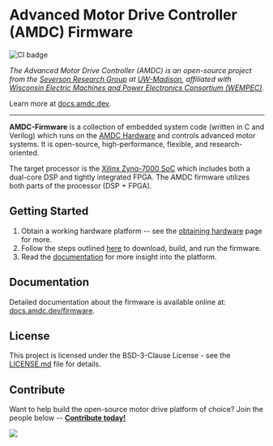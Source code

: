 # Advanced Motor Drive Controller (AMDC) Firmware

![CI badge](https://github.com/Severson-Group/AMDC-Firmware/actions/workflows/check-format.yml/badge.svg)

*The Advanced Motor Drive Controller (AMDC) is an open-source project from the [Severson Research Group](https://severson.wempec.wisc.edu/) at [UW-Madison](http://www.engr.wisc.edu/department/electrical-computer-engineering/), affiliated with [Wisconsin Electric Machines and Power Electronics Consortium (WEMPEC)](https://wempec.wisc.edu/).*

Learn more at [docs.amdc.dev](https://docs.amdc.dev/).

---

**AMDC-Firmware** is a collection of embedded system code (written in C and Verilog) which runs on the [AMDC Hardware](https://github.com/Severson-Group/AMDC-Hardware) and controls advanced motor systems. It is open-source, high-performance, flexible, and research-oriented.

The target processor is the [Xilinx Zynq-7000 SoC](https://www.xilinx.com/products/silicon-devices/soc/zynq-7000.html) which includes both a dual-core DSP and tightly integrated FPGA. The AMDC firmware utilizes both parts of the processor (DSP + FPGA).

## Getting Started

1. Obtain a working hardware platform -- see the [obtaining hardware](https://docs.amdc.dev/hardware/obtaining-hardware.html) page for more.
2. Follow the steps outlined [here](https://docs.amdc.dev/firmware/xilinx-tools/building-and-running-firmware.html) to download, build, and run the firmware.
3. Read the [documentation](https://docs.amdc.dev/) for more insight into the platform.

## Documentation

Detailed documentation about the firmware is available online at: [docs.amdc.dev/firmware](https://docs.amdc.dev/firmware/).

## License

This project is licensed under the BSD-3-Clause License - see the [LICENSE.md](LICENSE.md) file for details.

## Contribute

Want to help build the open-source motor drive platform of choice? Join the people below -- **[Contribute today!](./CONTRIBUTING.md)**

<a href="https://github.com/Severson-Group/AMDC-Firmware/graphs/contributors">
  <img src="https://contrib.rocks/image?repo=Severson-Group/AMDC-Firmware" />
</a>

